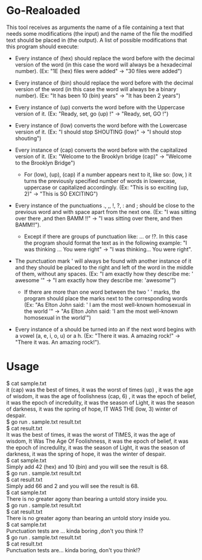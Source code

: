 # Go-Realoaded
This tool receives as arguments the name of a file containing a text that needs some modifications (the input) and the name of the file the modified text should be placed in (the output). A list of possible modifications that this program should execute:

* Every instance of (hex) should replace the word before with the decimal version of the word (in this case the word will always be a hexadecimal number). (Ex: "1E (hex) files were added" -> "30 files were added")

* Every instance of (bin) should replace the word before with the decimal version of the word (in this case the word will always be a binary number). (Ex: "It has been 10 (bin) years" -> "It has been 2 years")

* Every instance of (up) converts the word before with the Uppercase version of it. (Ex: "Ready, set, go (up) !" -> "Ready, set, GO !")

* Every instance of (low) converts the word before with the Lowercase version of it. (Ex: "I should stop SHOUTING (low)" -> "I should stop shouting")

* Every instance of (cap) converts the word before with the capitalized version of it. (Ex: "Welcome to the Brooklyn bridge (cap)" -> "Welcome to the Brooklyn Bridge")
  * For (low), (up), (cap) if a number appears next to it, like so: (low, <number>) it turns the previously specified number of words in lowercase, uppercase or capitalized accordingly. (Ex: "This is so exciting (up, 2)" -> "This is SO EXCITING")

* Every instance of the punctuations ., ,, !, ?, : and ; should be close to the previous word and with space apart from the next one. (Ex: "I was sitting over there ,and then BAMM !!" -> "I was sitting over there, and then BAMM!!").
  * Except if there are groups of punctuation like: ... or !?. In this case the program should format the text as in the following example: "I was thinking ... You were right" -> "I was thinking... You were right".

* The punctuation mark ' will always be found with another instance of it and they should be placed to the right and left of the word in the middle of them, without any spaces. (Ex: "I am exactly how they describe me: ' awesome '" -> "I am exactly how they describe me: 'awesome'")
  * If there are more than one word between the two ' ' marks, the program should place the marks next to the corresponding words (Ex: "As Elton John said: ' I am the most well-known homosexual in the world '" -> "As Elton John said: 'I am the most well-known homosexual in the world'")

* Every instance of a should be turned into an if the next word begins with a vowel (a, e, i, o, u) or a h. (Ex: "There it was. A amazing rock!" -> "There it was. An amazing rock!").

# Usage
$ cat sample.txt  
it (cap) was the best of times, it was the worst of times (up) , it was the age of wisdom, it was the age of foolishness (cap, 6) , it was the epoch of belief, it was the epoch of incredulity, it was the season of Light, it was the season of darkness, it was the spring of hope, IT WAS THE (low, 3) winter of despair.  
$ go run . sample.txt result.txt  
$ cat result.txt  
It was the best of times, it was the worst of TIMES, it was the age of wisdom, It Was The Age Of Foolishness, it was the epoch of belief, it was the epoch of incredulity, it was the season of Light, it was the season of darkness, it was the spring of hope, it was the winter of despair.  
$ cat sample.txt  
Simply add 42 (hex) and 10 (bin) and you will see the result is 68.  
$ go run . sample.txt result.txt  
$ cat result.txt  
Simply add 66 and 2 and you will see the result is 68.  
$ cat sample.txt  
There is no greater agony than bearing a untold story inside you.  
$ go run . sample.txt result.txt  
$ cat result.txt  
There is no greater agony than bearing an untold story inside you.  
$ cat sample.txt  
Punctuation tests are ... kinda boring ,don't you think !?  
$ go run . sample.txt result.txt  
$ cat result.txt  
Punctuation tests are... kinda boring, don't you think!?
